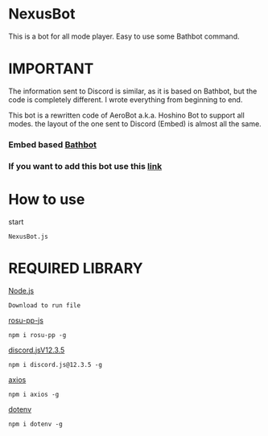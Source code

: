 # NexusBot
This is a bot for all mode player. Easy to use some Bathbot command.

# IMPORTANT
The information sent to Discord is similar, as it is based on Bathbot, but the code is completely different. I wrote everything from beginning to end.

This bot is a rewritten code of AeroBot a.k.a. Hoshino Bot to support all modes. the layout of the one sent to Discord (Embed) is almost all the same.

### Embed based [Bathbot](https://github.com/MaxOhn/Bathbot)

### If you want to add this bot use this [link](https://discord.com/api/oauth2/authorize?client_id=1105049601762930738&permissions=92160&scope=bot)

# How to use

start 
```
NexusBot.js
```

# REQUIRED LIBRARY

[Node.js](https://nodejs.org/ja)
```
Download to run file
```

[rosu-pp-js](https://github.com/MaxOhn/rosu-pp-js)
```
npm i rosu-pp -g
```

[discord.jsV12.3.5](https://discord.js.org/#/)
```
npm i discord.js@12.3.5 -g
```

[axios](https://www.npmjs.com/package/axios)
```
npm i axios -g
```

[dotenv](https://github.com/motdotla/dotenv)
```
npm i dotenv -g
```


